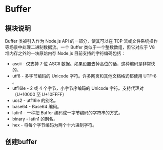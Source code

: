 # Buffer

## 模块说明

Buffer 类被引入作为 Node.js API 的一部分，使其可以在 TCP 流或文件系统操作等场景中处理二进制数据流。一个 Buffer 类似于一个整数数组，但它对应于 V8 堆内存之外的一块原始内存
Node.js 目前支持的字符编码包括：

* ascii - 仅支持 7 位 ASCII 数据。如果设置去掉高位的话，这种编码是非常快的。
* utf8 - 多字节编码的 Unicode 字符。许多网页和其他文档格式都使用 UTF-8 。
* utf16le - 2 或 4 个字节，小字节序编码的 Unicode 字符。支持代理对（U+10000 至 U+10FFFF）
* ucs2 - utf16le 的别名。
* base64 - Base64 编码。
* latin1 - 一种把 Buffer 编码成一字节编码的字符串的方式。
* binary - latin1 的别名。
* hex - 将每个字节编码为两个十六进制字符。

## 创建buffer

